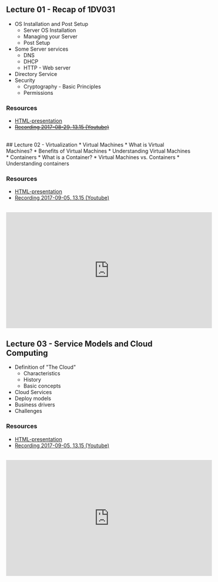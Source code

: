 ## Lecture 01 - Recap of 1DV031
* OS Installation and Post Setup
  * Server OS Installation
  * Managing your Server
  * Post Setup
* Some Server services
  * DNS
  * DHCP
  * HTTP - Web server
* Directory Service
* Security
  * Cryptography - Basic Principles
  * Permissions

### Resources
- [HTML-presentation](https://cdn.rawgit.com/1dv032/syllabus/master/lectures/part_1/01_Recap/index.html#/)
- <del>[Recording 2017-08-29, 13.15 (Youtube)](https://youtu.be/B_kpTunSwdU?list=PLSWJPPj5sKmpSllVlpyGh-eepqrQVnjJo)</del>
<br />
<!--
<iframe width="560" height="315" src="https://www.youtube.com/embed/B_kpTunSwdU?list=PLSWJPPj5sKmpSllVlpyGh-eepqrQVnjJo" frameborder="0" allowfullscreen></iframe>
-->
## Lecture 02 - Virtualization
* Virtual Machines
    * What is Virtual Machines?
    * Benefits of Virtual Machines
    * Understanding Virtual Machines
* Containers
    * What is a Container?
    * Virtual Machines vs. Containers
    * Understanding containers

### Resources
- [HTML-presentation](https://cdn.rawgit.com/1dv032/syllabus/master/lectures/part_1/02_Virtualization/index.html#/)
- [Recording 2017-09-05, 13.15 (Youtube)](https://youtu.be/kvHb7VNPPVE?t=14m21s&list=PLSWJPPj5sKmpSllVlpyGh-eepqrQVnjJo)
<br />
<iframe width="560" height="315" src="https://www.youtube.com/embed/kvHb7VNPPVE?t=14m21s&list=PLSWJPPj5sKmpSllVlpyGh-eepqrQVnjJo" frameborder="0" allowfullscreen></iframe>

## Lecture 03 - Service Models and Cloud Computing
* Definition of "The Cloud"
    * Characteristics
    * History
    * Basic concepts
* Cloud Services
* Deploy models
* Business drivers
* Challenges

### Resources
- [HTML-presentation](https://cdn.rawgit.com/1dv032/syllabus/master/lectures/part_1/03_Cloud/index.html#/)
- [Recording 2017-09-05, 13.15 (Youtube)](https://youtu.be/DZEqfZ9VllQ?t=14m09s&list=PLSWJPPj5sKmpSllVlpyGh-eepqrQVnjJo)
<br />
<iframe width="560" height="315" src="https://www.youtube.com/embed/DZEqfZ9VllQ?t=14m09s&list=PLSWJPPj5sKmpSllVlpyGh-eepqrQVnjJo" frameborder="0" allowfullscreen></iframe>

